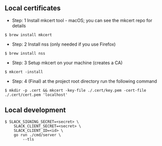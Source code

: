 ## Local certificates

* Step: 1
  Install mkcert tool - macOS; you can see the mkcert repo for details
```
$ brew install mkcert
```

* Step: 2
  Install nss (only needed if you use Firefox)
```
$ brew install nss
```

* Step: 3
  Setup mkcert on your machine (creates a CA)
```
$ mkcert -install
```

* Step: 4 (Final)
  at the project root directory run the following command
```
$ mkdir -p .cert && mkcert -key-file ./.cert/key.pem -cert-file ./.cert/cert.pem 'localhost'
```

## Local development

```
$ SLACK_SIGNING_SECRET=<secret> \
    SLACK_CLIENT_SECRET=<secret> \
    SLACK_CLIENT_ID=<id> \
    go run ./cmd/server \
        --tls
```
